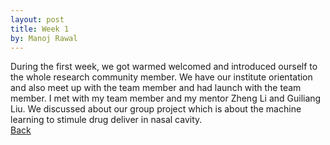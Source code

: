 ```yaml
---
layout: post
title: Week 1
by: Manoj Rawal
---
```


During the first week, we got warmed welcomed and introduced ourself to the whole research community member. We have our institute orientation and also meet up with the team member and had launch with the team member. I met with my team member and my mentor Zheng Li and Guiliang Liu. We discussed about our group project which is about the machine learning to stimule drug deliver in nasal cavity.  
[Back](./)
